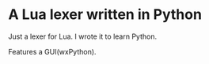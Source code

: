 A Lua lexer written in Python
===========

Just a lexer for Lua. I wrote it to learn Python.

Features a GUI(wxPython).
